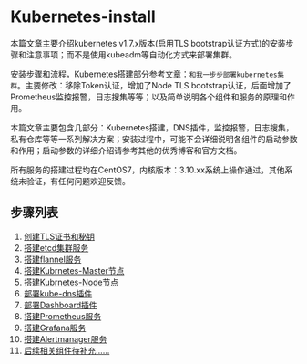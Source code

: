 # Kubernetes-install

本篇文章主要介绍kubernetes v1.7.x版本(启用TLS bootstrap认证方式)的安装步骤和注意事项；而不是使用kubeadm等自动化方式来部署集群。

安装步骤和流程，Kubernetes搭建部分参考文章：`和我一步步部署kubernetes集群`。主要修改：移除Token认证，增加了Node TLS bootstrap认证，后面增加了Prometheus监控报警，日志搜集等等；以及简单说明各个组件和服务的原理和作用。

本篇文章主要包含几部分：Kubernetes搭建，DNS插件，监控报警，日志搜集，私有仓库等等一系列解决方案；安装过程中，可能不会详细说明各组件的启动参数和作用；启动参数的详细介绍请参考其他的优秀博客和官方文档。

所有服务的搭建过程均在CentOS7，内核版本：3.10.xx系统上操作通过，其他系统未验证，有任何问题欢迎反馈。

## 步骤列表

1. [创建TLS证书和秘钥](创建TLS证书和秘钥.md)
1. [搭建etcd集群服务](搭建etcd集群服务.md)
1. [搭建flannel服务](搭建flannel服务.md)
1. [搭建Kubrnetes-Master节点](搭建Kubrnetes-Master节点.md)
1. [搭建Kubrnetes-Node节点](搭建Kubrnetes-Node节点.md)
1. [部署kube-dns插件](部署kube-dns插件.md)
1. [部署Dashboard插件](部署Dashboard插件.md)
1. [搭建Prometheus服务](搭建Prometheus服务.md)
1. [搭建Grafana服务](搭建Grafana服务.md)
1. [搭建Alertmanager服务](搭建Alertmanager服务.md)
1. [后续相关组件待补充......](后续相关组件待补充.md)
